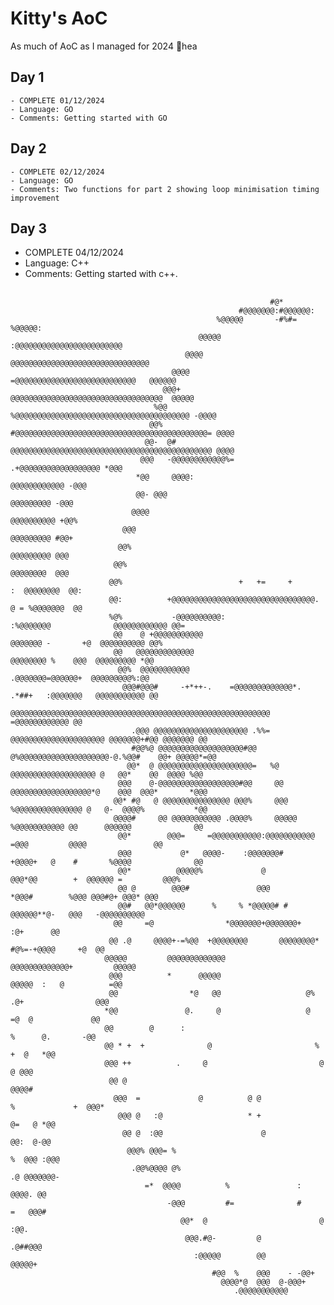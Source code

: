 # Kitty's AoC
As much of AoC as I managed for 2024 👋hea

## Day 1 
    - COMPLETE 01/12/2024
    - Language: GO
    - Comments: Getting started with GO

## Day 2 
    - COMPLETE 02/12/2024
    - Language: GO         
    - Comments: Two functions for part 2 showing loop minimisation timing improvement   

## Day 3
  - COMPLETE 04/12/2024
  - Language: C++
  - Comments: Getting started with c++.   

##                                                                                 
                                                                                                                                         
                                                              #@*                                                                        
                                                       #@@@@@@@:#@@@@@@:                                                                 
                                                  %@@@@@       -#%#=  %@@@@@:                                                            
                                              @@@@@    :@@@@@@@@@@@@@@@@@@@@@@@@                                                         
                                           @@@@    @@@@@@@@@@@@@@@@@@@@@@@@@@@@@@@                                                       
                                        @@@@   =@@@@@@@@@@@@@@@@@@@@@@@@@@@   @@@@@@                                                     
                                      @@@+   @@@@@@@@@@@@@@@@@@@@@@@@@@@@@@@@@@  @@@@@                                                   
                                    %@@   %@@@@@@@@@@@@@@@@@@@@@@@@@@@@@@@@@@@@@@@ -@@@@                                                 
                                   @@%  #@@@@@@@@@@@@@@@@@@@@@@@@@@@@@@@@@@@@@@@@@@@= @@@@                                               
                                  @@-  @# @@@@@@@@@@@@@@@@@@@@@@@@@@@@@@@@@@@@@@@@@@@@@ @@@@                                             
                                 @@@   -@@@@@@@@@@@@%=               .+@@@@@@@@@@@@@@@@@@ *@@@                                           
                                *@@     @@@@:                                  @@@@@@@@@@@@ -@@@                                         
                                @@- @@@                                             @@@@@@@@@ -@@@                                       
                               @@@@                                                  @@@@@@@@@@ +@@%                                     
                             @@@                                                        @@@@@@@@@ #@@+                                   
                            @@%                                                           @@@@@@@@@ @@@                                  
                           @@%                                                              @@@@@@@@  @@@                                
                          @@%                          +   +=     +                        :  @@@@@@@@  @@:                              
                          @@:          +@@@@@@@@@@@@@@@@@@@@@@@@@@@@@@@@.                  @ = %@@@@@@@  @@                              
                          %@%           -@@@@@@@@@@:                 :%@@@@@@@              @@@@@@@@@@@@ @@=                             
                           @@    @ +@@@@@@@@@@@                           @@@@@@@ -       +@  @@@@@@@@@@ @@%                             
                           @@   @@@@@@@@@@@@@                               @@@@@@@@ %    @@@  @@@@@@@@@ *@@                             
                            @@%  @@@@@@@@@@@                                 .@@@@@@@=@@@@@@+  @@@@@@@@@%:@@                             
                             @@@#@@@#     -+*++-.    =@@@@@@@@@@@@@*.      .*##+   :@@@@@@@   @@@@@@@@@@@ @@                             
                               @@@@@@@@@@@@@@@@@@@@@@@@@@@@@@@@@@@@@@@@@@@@@@@@@@@@@@@@@@   =@@@@@@@@@@@@ @@                             
                               .@@@ @@@@@@@@@@@@@@@@@@@@@ .%%=  @@@@@@@@@@@@@@@@@@@@@ @@@@@@@+#@@ @@@@@@@ @@                             
                               #@@%@ @@@@@@@@@@@@@@@@@@@#@@   @%@@@@@@@@@@@@@@@@@@@@-@.%@@#    @@+ @@@@@*=@@                             
                              @@*  @ @@@@@@@@@@@@@@@@@@@@@=   %@ @@@@@@@@@@@@@@@@@@@ @   @@*    @@  @@@@ %@@                             
                            @@@    @-@@@@@@@@@@@@@@@@@@#@@     @@ @@@@@@@@@@@@@@@@@@*@    @@@  @@@*       *@@@                           
                           @@* #@   @ @@@@@@@@@@@@@@@ @@@%     @@@ %@@@@@@@@@@@@@@@ @   @-  @@@@%           *@@                          
                           @@@@#     @@ @@@@@@@@@@@ .@@@@%     @@@@@ %@@@@@@@@@@@ @@      @@@@@@              @@                         
                            @@*        @@@=     =@@@@@@@@@@@:@@@@@@@@@@@      =@@@         @@@@               @@                         
                            @@@           @*   @@@@-    :@@@@@@@#    +@@@@+   @    #       %@@@@              @@                         
                            @@*          @@@@@%             @             @@@*@@        +  @@@@@@ =         @@@%                         
                            @@ @        @@@#               @@@               *@@@#        %@@@ @@@#@+ @@@* @@@                           
                            @@#   @@*@@@@@@      %     % *@@@@@# #            @@@@@@**@-   @@@   -@@@@@@@@@@                             
                           @@     =@                *@@@@@@@+@@@@@@@+               :@+      @@                                          
                          @@ .@     @@@@+-=%@@  +@@@@@@@@       @@@@@@@@*  #@%=-+@@@@     +@  @@                                         
                         @@@@@         @@@@@@@@@@@@@                 @@@@@@@@@@@@@+         @@@@@                                        
                          @@@          *      @@@@@                   @@@@@  :   @          =@@                                          
                          @@                *@   @@                   @%  .@+                @@@                                         
                         *@@               @.     @                   @     =@  @             @@                                         
                         @@        @      :                                   %      @.       -@@                                        
                         @@ * +  +              @                       %              +  @   *@@                                        
                         @@@ ++          .     @                         @                 @ @@@                                         
                          @@ @                                                             @@@@#                                         
                           @@@  =             @          @ @              %             +  @@@*                                          
                            @@@ @   :@                   * +                       @=   @ *@@                                            
                             @@ @  :@@                      @                      @@:  @-@@                                             
                              @@@% @@@= %                                       %  @@@ :@@@                                              
                               .@@%@@@@ @%                                     .@ @@@@@@@-                                               
                                  =*  @@@@          %               :          @@@@. @@                                                  
                                       -@@@         #=              #     =   @@@#                                                       
                                          @@*  @                         @  :@@.                                                         
                                           @@@.#@-         @           .@##@@@                                                           
                                             :@@@@@        @@         @@@@@+                                                             
                                                 #@@  %    @@@    - -@@+                                                                 
                                                   @@@@*@  @@@  @-@@@+                                                                   
                                                      .@@@@@@@@@@@                                                            
